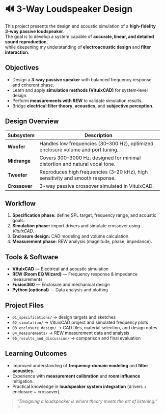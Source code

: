 # 🔊 3-Way Loudspeaker Design

This project presents the design and acoustic simulation of a **high-fidelity 3-way passive loudspeaker**.  
The goal is to develop a system capable of **accurate, linear, and detailed sound reproduction**,  
while deepening my understanding of **electroacoustic design** and **filter interaction**.

## Objectives
- Design a **3-way passive speaker** with balanced frequency response and coherent phase.  
- Learn and apply **simulation methods (VituixCAD)** for system-level design.  
- Perform **measurements with REW** to validate simulation results.  
- Bridge **electrical filter theory**, **acoustics**, and **subjective perception**.

## Design Overview
| Subsystem | Description |
|------------|--------------|
| **Woofer** | Handles low frequencies (30–300 Hz), optimized enclosure volume and port tuning. |
| **Midrange** | Covers 300–3000 Hz, designed for minimal distortion and natural vocal tone. |
| **Tweeter** | Reproduces high frequencies (3–20 kHz), high sensitivity and smooth response. |
| **Crossover** | 3-way passive crossover simulated in VituixCAD. |

## Workflow
1. **Specification phase:** define SPL target, frequency range, and acoustic goals.  
2. **Simulation phase:** import drivers and simulate crossover using *VituixCAD*.  
3. **Enclosure design:** CAD modeling and volume calculation.  
4. **Measurement phase:** REW analysis (magnitude, phase, impedance).  
 
## Tools & Software
- **VituixCAD** — Electrical and acoustic simulation  
- **REW (Room EQ Wizard)** — Frequency response & impedance measurements  
- **Fusion360** — Enclosure and mechanical design  
- **Python (optional)** — Data analysis and plotting  

## Project Files
- `01_specifications/` → design targets and sketches  
- `02_simulation/` → VituixCAD project and simulated frequency plots  
- `03_enclosure_design/` → CAD files, material selection, and design notes  
- `04_measurements/` → REW measurement data and analysis  
- `05_results_and_discussion/` → comparison and final evaluation  

## Learning Outcomes
- Improved understanding of **frequency-domain modeling** and **filter acoustics**.  
- Experience with **measurement calibration** and **room influence** mitigation.  
- Practical knowledge in **loudspeaker system integration** (drivers + enclosure + crossover).  



> _“Designing a loudspeaker is where theory meets the art of listening.”_ 🎶
